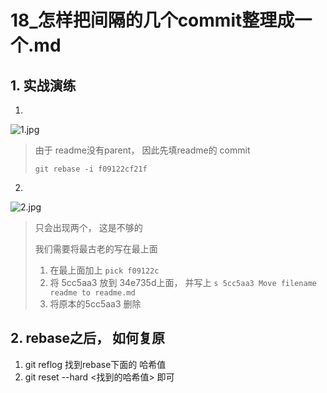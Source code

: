 <!--
 * @Author: Binqi Ni
 * @Date: 2021-09-29 17:00:21
 * @LastEditTime: 2021-09-29 17:00:21
 * @LastEditors: Binqi Ni
 * @FilePath: /Git-learning/02_独自使用Git时的常见场景 (16讲)/18_怎样把间隔的几个commit整理成一个.md
-->



# 18_怎样把间隔的几个commit整理成一个.md

## 1. 实战演练

1. 

![1.jpg](https://i.loli.net/2021/09/29/C3k7hAdHpn9uPeQ.jpg)

>由于 readme没有parent， 因此先填readme的 commit
>
>`git rebase -i f09122cf21f`

2.

![2.jpg](https://i.loli.net/2021/09/29/V3Qvpf1tKeJ5EYS.jpg)

>只会出现两个， 这是不够的
>
>我们需要将最古老的写在最上面
>
>1. 在最上面加上 `pick f09122c` 
>2. 将 5cc5aa3 放到 34e735d上面， 并写上 `s 5cc5aa3 Move filename readme to readme.md`
>3. 将原本的5cc5aa3 删除

## 2. rebase之后， 如何复原

1. git reflog 找到rebase下面的 哈希值
2. git reset --hard <找到的哈希值> 即可
